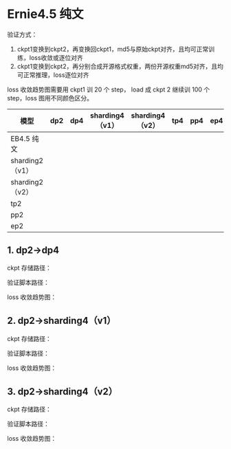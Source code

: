 # Ernie4.5 纯文

验证方式：

1. ckpt1变换到ckpt2，再变换回ckpt1，md5与原始ckpt对齐，且均可正常训练，loss收敛或逐位对齐
2. ckpt1变换到ckpt2，再分别合成开源格式权重，两份开源权重md5对齐，且均可正常推理，loss逐位对齐

loss 收敛趋势图需要用 ckpt1 训 20 个 step， load 成 ckpt 2 继续训 100 个 step，loss 图用不同颜色区分。


| 模型                 |  dp2    | dp4  | sharding4（v1） | sharding4（v2） | tp4  | pp4  | ep4  |
| -------------------- | ---- | ---- | --------------- | --------------- | ---- | ---- | ---- |
| EB4.5 纯文 |   |      |                 |                 |      |      |      |
| sharding2（v1）      |      |      |                 |                 |      |      |      |
| sharding2（v2）      |      |      |                 |                 |      |      |      |
| tp2                  |      |      |                 |                 |      |      |      |
| pp2                  |      |      |                 |                 |      |      |      |
| ep2                  |      |      |                 |                 |      |      |      |

## 1. dp2->dp4

ckpt 存储路径：

验证脚本路径：

loss 收敛趋势图：


## 2. dp2->sharding4（v1）

ckpt 存储路径：

验证脚本路径：

loss 收敛趋势图：

## 3. dp2->sharding4（v2）

ckpt 存储路径：

验证脚本路径：

loss 收敛趋势图：